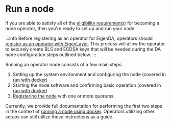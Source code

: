 

# Run a node

If you are able to satisfy all of the [eligibility requirements](../requirements/)) for becoming a node operator, then you're ready to set up and run your node. 

:::info
Before registering as an operator for EigenDA, operators should [register as an operator with EigenLayer](https://docs.eigenlayer.xyz/operator-guides/operator-installation). This process will allow the operator to securely create BLS and ECDSA keys that will be needed during the DA node configuration steps outlined below.
:::

Running an operator node consists of a few main steps:
1. Setting up the system environment and configuring the node (covered in [run with docker](./run-with-docker/))
2. Starting the node software and confirming basic operation (covered in [run with docker](./run-with-docker/))
3. [Registering the node](./registration/) with one or more quorums. 

Currently, we provide full documentation for performing the first two steps in the context of [running a node using docker](./run-with-docker/). Operators utilizing other setups can still utilize these instructions as a guide. 



